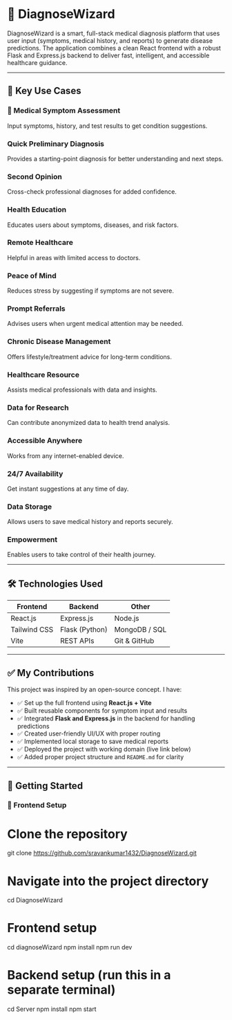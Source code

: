 # 🧠 DiagnoseWizard

DiagnoseWizard is a smart, full-stack medical diagnosis platform that uses user input (symptoms, medical history, and reports) to generate disease predictions. The application combines a clean React frontend with a robust Flask and Express.js backend to deliver fast, intelligent, and accessible healthcare guidance.

---

## 🌟 Key Use Cases

### 🔬 Medical Symptom Assessment
Input symptoms, history, and test results to get condition suggestions.

###  Quick Preliminary Diagnosis
Provides a starting-point diagnosis for better understanding and next steps.

###  Second Opinion
Cross-check professional diagnoses for added confidence.

###  Health Education
Educates users about symptoms, diseases, and risk factors.

###  Remote Healthcare
Helpful in areas with limited access to doctors.

###  Peace of Mind
Reduces stress by suggesting if symptoms are not severe.

###  Prompt Referrals
Advises users when urgent medical attention may be needed.

###  Chronic Disease Management
Offers lifestyle/treatment advice for long-term conditions.

###  Healthcare Resource
Assists medical professionals with data and insights.

###  Data for Research
Can contribute anonymized data to health trend analysis.

###  Accessible Anywhere
Works from any internet-enabled device.

###  24/7 Availability
Get instant suggestions at any time of day.

###  Data Storage
Allows users to save medical history and reports securely.

###  Empowerment
Enables users to take control of their health journey.

---

## 🛠️ Technologies Used

| Frontend     | Backend       | Other        |
|--------------|---------------|--------------|
| React.js     | Express.js    | Node.js      |
| Tailwind CSS | Flask (Python)| MongoDB / SQL|
| Vite         | REST APIs     | Git & GitHub |

---

## ✅ My Contributions

This project was inspired by an open-source concept. I have:

- ✅ Set up the full frontend using **React.js + Vite**
- ✅ Built reusable components for symptom input and results
- ✅ Integrated **Flask and Express.js** in the backend for handling predictions
- ✅ Created user-friendly UI/UX with proper routing
- ✅ Implemented local storage to save medical reports
- ✅ Deployed the project with working domain (live link below)
- ✅ Added proper project structure and `README.md` for clarity

---

## 🚀 Getting Started

### 🔧 Frontend Setup

# Clone the repository
git clone https://github.com/sravankumar1432/DiagnoseWizard.git

# Navigate into the project directory
cd DiagnoseWizard

# Frontend setup
cd diagnoseWizard
npm install
npm run dev

# Backend setup (run this in a separate terminal)
cd Server
npm install
npm start



 

